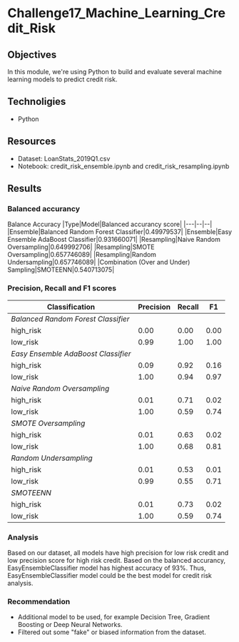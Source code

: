 # Challenge17_Machine_Learning_Credit_Risk

## Objectives
In this module, we're using Python to build and evaluate several machine learning models to predict credit risk. 

## Technoligies
* Python

## Resources
- Dataset: LoanStats_2019Q1.csv
- Notebook: credit_risk_ensemble.ipynb and credit_risk_resampling.ipynb

## Results

### Balanced accurancy
Balance Accuracy
|Type|Model|Balanced accurancy score|
|---|--|--|
|Ensemble|Balanced Random Forest Classifier|0.49979537|
|Ensemble|Easy Ensemble AdaBoost Classifier|0.931660071|
|Resampling|Naive Random Oversampling|0.649992706|
|Resampling|SMOTE Oversampling|0.657746089|
|Resampling|Random Undersampling|0.657746089|
|Combination (Over and Under) Sampling|SMOTEENN|0.540713075|

### Precision, Recall and F1 scores
|Classification|Precision|Recall|F1|
|---|--|--|--|
|*Balanced Random Forest Classifier*|
|high_risk|0.00|0.00|0.00|    
|low_risk|0.99|1.00|1.00| 
|*Easy Ensemble AdaBoost Classifier*|
|high_risk|0.09|0.92|0.16|    
|low_risk|1.00|0.94|0.97|
|*Naive Random Oversampling*|
|high_risk|0.01|0.71|0.02|  
|low_risk|1.00|0.59|0.74|
|*SMOTE Oversampling*|
|high_risk|0.01|0.63|0.02|
|low_risk|1.00|0.68|0.81|
|*Random Undersampling*|
|high_risk|0.01|0.53|0.01|
|low_risk|0.99|0.55|0.71|
|*SMOTEENN*|
|high_risk|0.01|0.73|0.02|
|low_risk|1.00|0.59|0.74|


### Analysis
Based on our dataset, all models have high precision for low risk credit and low precision score for high risk credit. Based on the balanced accurancy, EasyEnsembleClassifier model has highest accuracy of 93%. Thus, EasyEnsembleClassifier model could be the best model for credit risk analysis. 

### Recommendation
* Additional model to be used, for example Decision Tree, Gradient Boosting or Deep Neural Networks. 
* Filtered out some "fake" or biased information from the dataset. 